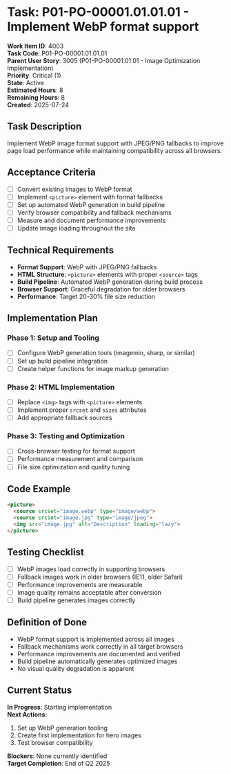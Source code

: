 # Task: P01-PO-00001.01.01.01 - Implement WebP format support

**Work Item ID**: 4003  
**Task Code**: P01-PO-00001.01.01.01  
**Parent User Story**: 3005 (P01-PO-00001.01.01 - Image Optimization Implementation)  
**Priority**: Critical (1)  
**State**: Active  
**Estimated Hours**: 8  
**Remaining Hours**: 8  
**Created**: 2025-07-24  

## Task Description

Implement WebP image format support with JPEG/PNG fallbacks to improve page load performance while maintaining compatibility across all browsers.

## Acceptance Criteria

- [ ] Convert existing images to WebP format
- [ ] Implement `<picture>` element with format fallbacks
- [ ] Set up automated WebP generation in build pipeline
- [ ] Verify browser compatibility and fallback mechanisms
- [ ] Measure and document performance improvements
- [ ] Update image loading throughout the site

## Technical Requirements

- **Format Support**: WebP with JPEG/PNG fallbacks
- **HTML Structure**: `<picture>` elements with proper `<source>` tags
- **Build Pipeline**: Automated WebP generation during build process
- **Browser Support**: Graceful degradation for older browsers
- **Performance**: Target 20-30% file size reduction

## Implementation Plan

### Phase 1: Setup and Tooling
- [ ] Configure WebP generation tools (imagemin, sharp, or similar)
- [ ] Set up build pipeline integration
- [ ] Create helper functions for image markup generation

### Phase 2: HTML Implementation
- [ ] Replace `<img>` tags with `<picture>` elements
- [ ] Implement proper `srcset` and `sizes` attributes
- [ ] Add appropriate fallback sources

### Phase 3: Testing and Optimization
- [ ] Cross-browser testing for format support
- [ ] Performance measurement and comparison
- [ ] File size optimization and quality tuning

## Code Example
```html
<picture>
  <source srcset="image.webp" type="image/webp">
  <source srcset="image.jpg" type="image/jpeg">
  <img src="image.jpg" alt="Description" loading="lazy">
</picture>
```

## Testing Checklist

- [ ] WebP images load correctly in supporting browsers
- [ ] Fallback images work in older browsers (IE11, older Safari)
- [ ] Performance improvements are measurable
- [ ] Image quality remains acceptable after conversion
- [ ] Build pipeline generates images correctly

## Definition of Done

- WebP format support is implemented across all images
- Fallback mechanisms work correctly in all target browsers
- Performance improvements are documented and verified
- Build pipeline automatically generates optimized images
- No visual quality degradation is apparent

## Current Status

**In Progress**: Starting implementation  
**Next Actions**: 
1. Set up WebP generation tooling
2. Create first implementation for hero images
3. Test browser compatibility

**Blockers**: None currently identified  
**Target Completion**: End of Q2 2025

